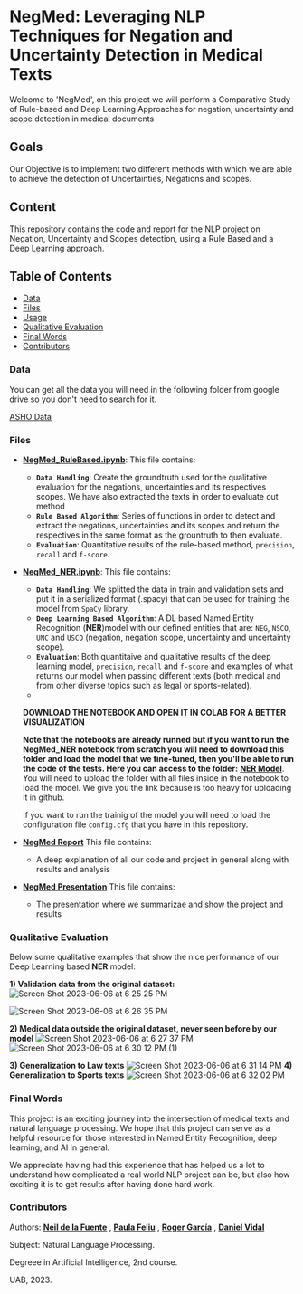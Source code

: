 

# NegMed: Leveraging NLP Techniques for Negation and Uncertainty Detection in Medical Texts

Welcome to 'NegMed', on this project we will perform a Comparative Study of Rule-based and Deep Learning Approaches for negation, uncertainty and scope detection in medical documents


## Goals

Our Objective is to implement two different methods with which we are able to achieve the detection of Uncertainties, Negations and scopes.


## Content

This repository contains the code and report for the NLP project on Negation, Uncertainty and Scopes detection, using a Rule Based and a Deep Learning approach. 

## Table of Contents

- [Data](#Data)
- [Files](#Files)
- [Usage](#Execution)
- [Qualitative Evaluation](#Qualitative-Evaluation)
- [Final Words](#Final-Words)
- [Contributors](#Contributors)


### Data

You can get all the data you will need in the following folder from google drive so you don't need to search for it.

[ASHO Data](https://drive.google.com/file/d/1T64hrblTrrFRY6d9vLgFSjkM8Elrl9Vt/view?usp=sharing)



### Files

- **[NegMed_RuleBased.ipynb](https://github.com/Neilus03/NegMed/blob/main/NegMed_RuleBased.ipynb)**: This file contains:
  - **`Data Handling`**: Create the groundtruth used for the qualitative evaluation for the negations, uncertainties and its respectives scopes. We have also extracted the texts in order to evaluate out method
  - **`Rule Based Algorithm`**: Series of functions in order to detect and extract the negations, uncertainties and its scopes and return the respectives in the same format as the grountruth to then evaluate.
  - **`Evaluation`**: Quantitative results of the rule-based method, `precision`, `recall` and `f-score`.
  
- **[NegMed_NER.ipynb](https://github.com/Neilus03/NegMed/blob/main/NegMed_NER.ipynb)**:  This file contains:
  - **`Data Handling`**: We splitted the data in train and validation sets and put it in a serialized format (.spacy) that can be used for training the model from `SpaCy` library.
  - **`Deep Learning Based Algorithm`**: A DL based Named Entity Recognition (**NER**)model with our defined entities that are: `NEG`, `NSCO`, `UNC` and `USCO` (negation, negation scope, uncertainty and uncertainty scope).
  - **`Evaluation`**: Both quantitaive and qualitative results of the deep learning model, `precision`, `recall` and `f-score` and examples of what returns our model when passing different texts (both medical and from other diverse topics such as legal or sports-related).
  - 
  **DOWNLOAD THE NOTEBOOK AND OPEN IT IN COLAB FOR A BETTER VISUALIZATION**

  **Note that the notebooks are already runned but if you want to run the NegMed_NER notebook from scratch you will need to download this folder and load the model that we fine-tuned, then you'll be able to run the code of the tests. Here you can access to the folder:** [**NER Model**](https://drive.google.com/drive/folders/10N04PPava16SlouJeUsBN82W5jgI0Q8z?usp=sharing). You will need to upload the folder with all files inside in the notebook to load the model. We give you the link because is too heavy for uploading it in github.
  
  If you want to run the trainig of the model you will need to load the configuration file `config.cfg` that you have in this repository.
  
- **[NegMed Report](https://github.com/Neilus03/NegMed/blob/main/NegMed-Report%20.pdf)** This file contains:
  - A deep explanation of all our code and project in general along with results and analysis
- **[NegMed Presentation](https://github.com/Neilus03/NegMed/blob/main/NegMed-Presentation.pdf)** This file contains:
  - The presentation where we summarizae and show the project and results

### Qualitative Evaluation
Below some qualitative examples that show the nice performance of our Deep Learning based **NER** model:

**1) Validation data from the original dataset:**
![Screen Shot 2023-06-06 at 6 25 25 PM](https://github.com/Neilus03/NegMed/assets/87651732/7fa1e94b-2f51-4a30-8371-9c0b60172a73)


![Screen Shot 2023-06-06 at 6 26 35 PM](https://github.com/Neilus03/NegMed/assets/87651732/58c1219c-24b6-410c-9f80-53f46e599e02)

**2) Medical data outside the original dataset, never seen before by our model**
![Screen Shot 2023-06-06 at 6 27 37 PM](https://github.com/Neilus03/NegMed/assets/87651732/9f787a39-b8dc-4787-8ae1-481799edeac8)
![Screen Shot 2023-06-06 at 6 30 12 PM (1)](https://github.com/Neilus03/NegMed/assets/87651732/af7ca88f-56c4-41e1-a768-3c991a449242)

**3) Generalization to Law texts**
![Screen Shot 2023-06-06 at 6 31 14 PM](https://github.com/Neilus03/NegMed/assets/87651732/2868a6aa-eb9d-4a5d-acc4-16cba2b26963)
**4) Generalization to Sports texts**
![Screen Shot 2023-06-06 at 6 32 02 PM](https://github.com/Neilus03/NegMed/assets/87651732/77f7e938-72cc-45de-8c30-3fa87e1b2d34)

### Final Words

This project is an exciting journey into the intersection of medical texts and natural language processing. We hope that this project can serve as a helpful resource for those interested in Named Entity Recognition, deep learning, and AI in general.

We appreciate having had this experience that has helped us a lot to understand how complicated a real world NLP project can be, but also how exciting it is to get results after having done hard work.





### Contributors

Authors: **[Neil de la Fuente](https://github.com/Neilus03)** , **[Paula Feliu](https://github.com/paulafeliu)** , **[Roger García](https://github.com/RoysGC)** , **[Daniel Vidal](https://github.com/Dani13vg)**

Subject: Natural Language Processing.

Degreee in Artificial Intelligence, 2nd course.

UAB, 2023.
